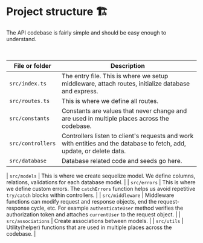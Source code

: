 # Project structure 🏗

The API codebase is fairly simple and should be easy enough to understand.

<br>

| File or folder    | Description                                                                                                            |
| ----------------- | ---------------------------------------------------------------------------------------------------------------------- |
| `src/index.ts`    | The entry file. This is where we setup middleware, attach routes, initialize database and express.                     |
| `src/routes.ts`   | This is where we define all routes.                                                                                    |
| `src/constants`   | Constants are values that never change and are used in multiple places across the codebase.                            |
| `src/controllers` | Controllers listen to client's requests and work with entities and the database to fetch, add, update, or delete data. |
| `src/database`    | Database related code and seeds go here.                                                                               |

| `src/models` | This is where we create sequelize model. We define columns, relations, validations for each database model.					   | 
| `src/errors` | This is where we define custom errors. The `catchErrors` function helps us avoid repetitive `try/catch` blocks within controllers. 																| 
| `src/middleware` | Middleware functions can modify request and response objects, end the request-response cycle, etc. For example `authenticateUser` method verifies the authorization token and attaches `currentUser` to the request object. 							| 
| `src/associations` | Create associations between models. 																												| 
| `src/utils` | Utility(helper) functions that are used in multiple places across the codebase. 															|
